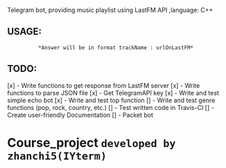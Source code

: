 Telegram bot, providing music playlist using LastFM API ,language: C++
## USAGE:
  ``` To get current to 50 best tracks by LastFM send "/top" command.
            *Answer will be in format trackName : urlOnLastFM*
```
## TODO:
  [x] - Write functions to get response from LastFM server
  [x] - Write functions to parse JSON file
  [x] - Get TelegramAPI key
  [x] - Write and test simple echo bot
  [x] - Write and test top function
  [] - Write and test genre functions (pop, rock, country, etc.)
  [] - Test written code in Travis-CI
  [] - Create user-friendly Documentation
  [] - Packet bot

# Course_project `developed by zhanchi5(IYterm)`
